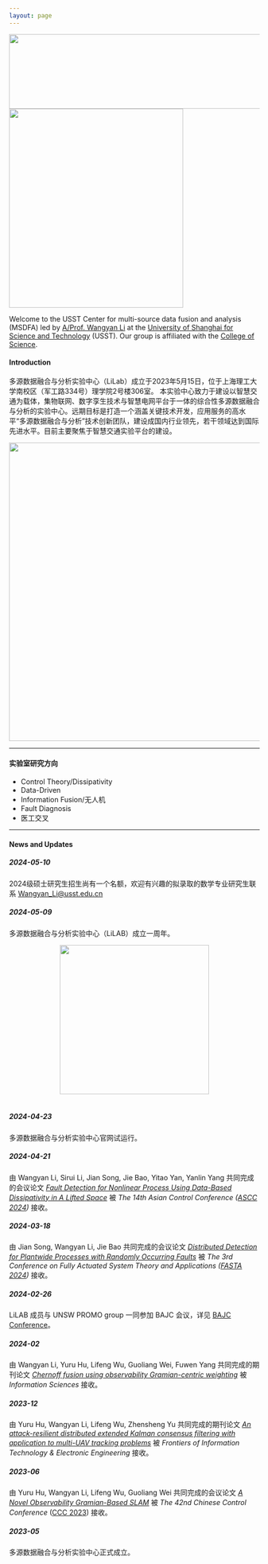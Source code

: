 ```yaml
---
layout: page
---
```


<div align="center">
    <img src="https://usst-lilab.github.io/实验室logo.png" width="900" height="150">
</div>
<img src="https://usst-lilab.github.io/images/index/内景.jpg" class="floatpic" width="350" height="400">

Welcome to the USST Center for multi-source data fusion and analysis (MSDFA) led by [A/Prof. Wangyan Li](https://lxy.usst.edu.cn/2022/0107/c2208a263867/page.htm) at the [University of Shanghai for Science and Technology](https://www.usst.edu.cn/main.htm) (USST). Our group is affiliated with the [College of Science](https://lxy.usst.edu.cn/main.htm). 

#### Introduction
多源数据融合与分析实验中心（LiLab）成立于2023年5月15日，位于上海理工大学南校区（军工路334号）理学院2号楼306室。
本实验中心致力于建设以智慧交通为载体，集物联网、数字孪生技术与智慧电网平台于一体的综合性多源数据融合与分析的实验中心。远期目标是打造一个涵盖关键技术开发，应用服务的高水平“多源数据融合与分析”技术创新团队，建设成国内行业领先，若干领域达到国际先进水平。目前主要聚焦于智慧交通实验平台的建设。

<div align="center">
    <img src="https://usst-lilab.github.io/images/index/外景.png" width="600">
</div>


---

#### 实验室研究方向

- Control Theory/Dissipativity
- Data-Driven
- Information Fusion/无人机
- Fault Diagnosis
- 医工交叉

---

#### News and Updates

##### 2024-05-10

2024级硕士研究生招生尚有一个名额，欢迎有兴趣的拟录取的数学专业研究生联系  <a href="mailto:Wangyan_Li@usst.edu.cn">Wangyan_Li@usst.edu.cn</a>

##### 2024-05-09

多源数据融合与分析实验中心（LiLAB）成立一周年。

<div align="center">
    <img src="https://usst-lilab.github.io/images/index/oneyear2.jpg" width="300"><br><br>
</div>

##### 2024-04-23

多源数据融合与分析实验中心官网试运行。

##### 2024-04-21

由 Wangyan Li, Sirui Li, Jian Song, Jie Bao, Yitao Yan, Yanlin Yang 共同完成的会议论文 *<u>Fault Detection for Nonlinear Process Using Data-Based Dissipativity in A Lifted Space</u>* 被 *The 14th Asian Control Conference ([ASCC 2024](https://ascc2024.dlut.edu.cn/Meeting/Default/Index_En?mid=b33811d2-a470-436f-9ad8-ca998c03a35d&page=1))*  接收。

##### 2024-03-18

由 Jian Song, Wangyan Li, Jie Bao 共同完成的会议论文 *<u>Distributed Detection for Plantwide Processes with Randomly Occurring Faults</u>* 被 *The 3rd Conference on Fully Actuated System Theory and Applications ([FASTA 2024](http://fasta2024.fasta.org.cn/))* 接收。

##### 2024-02-26

LiLAB 成员与 UNSW PROMO group 一同参加 BAJC 会议，详见 [BAJC Conference](https://www.unsw.edu.au/news/2024/02/shen-lab-sends-delegates-to-bajc-conference-2024)。

##### 2024-02

由 Wangyan Li, Yuru Hu, Lifeng Wu, Guoliang Wei, Fuwen Yang 共同完成的期刊论文 [*<u>Chernoff fusion using observability Gramian-centric weighting</u>*](https://www.sciencedirect.com/science/article/pii/S0020025524001932?via%3Dihub=) 被 *Information Sciences* 接收。

##### 2023-12

由 Yuru Hu, Wangyan Li, Lifeng Wu, Zhensheng Yu 共同完成的期刊论文 [*<u>An attack-resilient distributed extended Kalman consensus filtering with application to multi-UAV tracking problems</u>*](https://jzus.zju.edu.cn/article.php?doi=10.1631/FITEE.2300621) 被 *Frontiers of Information Technology & Electronic Engineering* 接收。

##### 2023-06

由 Yuru Hu, Wangyan Li, Lifeng Wu, Guoliang Wei 共同完成的会议论文 [*<u>A Novel Observability Gramian-Based SLAM</u>*](https://ieeexplore.ieee.org/abstract/document/10239782) 被 *The 42nd Chinese Control Conference* ([CCC 2023](https://ccc2023.nankai.edu.cn/)) 接收。

##### 2023-05

多源数据融合与分析实验中心正式成立。
